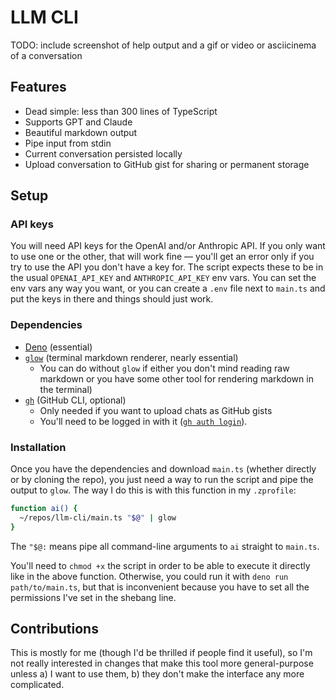 # LLM CLI

TODO: include screenshot of help output and a gif or video or asciicinema of a conversation

## Features

- Dead simple: less than 300 lines of TypeScript
- Supports GPT and Claude
- Beautiful markdown output
- Pipe input from stdin
- Current conversation persisted locally
- Upload conversation to GitHub gist for sharing or permanent storage

## Setup

### API keys

You will need API keys for the OpenAI and/or Anthropic API. If you only want to use one or
the other, that will work fine — you'll get an error only if you try to use the API you
don't have a key for. The script expects these to be in the usual `OPENAI_API_KEY` and
`ANTHROPIC_API_KEY` env vars. You can set the env vars any way you want, or you can create a
`.env` file next to `main.ts` and put the keys in there and things should just work.

### Dependencies

- [Deno](https://docs.deno.com/runtime/manual) (essential)
- [`glow`](https://github.com/charmbracelet/glow) (terminal markdown renderer, nearly
  essential)
  - You can do without `glow` if either you don't mind reading raw markdown or you have some
    other tool for rendering markdown in the terminal)
- [`gh`](https://cli.github.com/) (GitHub CLI, optional)
  - Only needed if you want to upload chats as GitHub gists
  - You'll need to be logged in with it
    ([`gh auth login`](https://cli.github.com/manual/gh_auth_login)).

### Installation

Once you have the dependencies and download `main.ts` (whether directly or by cloning the
repo), you just need a way to run the script and pipe the output to `glow`. The way I do
this is with this function in my `.zprofile`:

```bash
function ai() {
  ~/repos/llm-cli/main.ts "$@" | glow
}
```

The `"$@:` means pipe all command-line arguments to `ai` straight to `main.ts`.

You'll need to `chmod +x` the script in order to be able to execute it directly like in the
above function. Otherwise, you could run it with `deno run path/to/main.ts`, but that is
inconvenient because you have to set all the permissions I've set in the shebang line.

## Contributions

This is mostly for me (though I'd be thrilled if people find it useful), so I'm not really
interested in changes that make this tool more general-purpose unless a) I want to use them,
b) they don't make the interface any more complicated.
